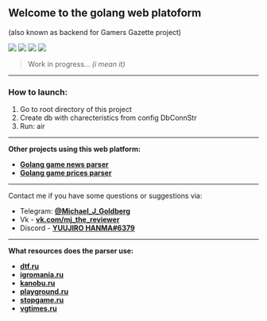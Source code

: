 ## Welcome to the golang web platoform
(also known as backend for Gamers Gazette project)

![](https://img.shields.io/badge/golang-1.17-52a7f7) ![](https://img.shields.io/badge/-postgresql-3294f0) ![](https://img.shields.io/badge/-docker-32c7f0) ![](https://img.shields.io/badge/-htmlquery-4f75ff)


>  Work in progress... *(i mean it)*

---

### How to launch: 
 1. Go to root directory of this project
 2. Create db with charecteristics from config DbConnStr
 3. Run: air 

***

**Other projects using this web platform:**
 - **[Golang game news parser](https://github.com/An9rewRyan/golang_game_news_parser)** 
 - **[Golang game prices parser](https://github.com/An9rewRyan/golang_games_prices_parser)** 

---

Contact me if you have some questions or suggestions via:
 - Telegram: **[@Michael_J_Goldberg](https://t.me/Michael_J_Goldberg)**
 - Vk - **[vk.com/mj_the_reviewer](https://vk.com/mj_the_reviewer)**
 - Discord - **[YUUJIRO HANMA#6379](https://discordapp.com/users/389483338865311745/)**

***

**What resources does the parser use:**
 - **[dtf.ru](https://dtf.ru/)**
 - **[igromania.ru](https://www.igromania.ru/)**
 - **[kanobu.ru](https://kanobu.ru/videogames/)**
 - **[playground.ru](https://www.playground.ru/)**
 - **[stopgame.ru](https://stopgame.ru/)**
 - **[vgtimes.ru](https://vgtimes.ru/)**

